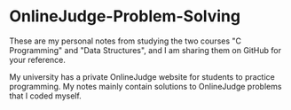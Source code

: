 # OnlineJudge-Problem-Solving
 These are my personal notes from studying the two courses "C Programming" and "Data Structures", and I am sharing them on GitHub for your reference.
 
 My university has a private OnlineJudge website for students to practice programming. My notes mainly contain solutions to OnlineJudge problems that I coded myself.
